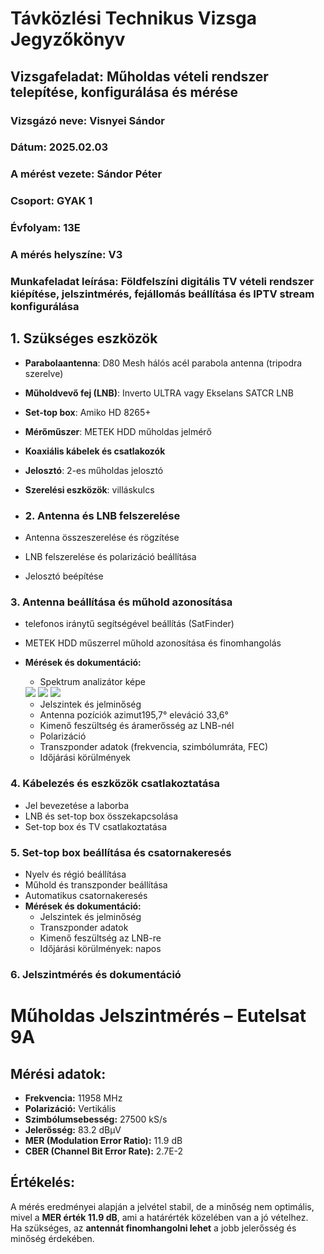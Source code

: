 # Távközlési Technikus Vizsga Jegyzőkönyv

## Vizsgafeladat: Műholdas vételi rendszer telepítése, konfigurálása és mérése

### Vizsgázó neve: Visnyei Sándor
### Dátum: 2025.02.03
### A mérést vezete: Sándor Péter
### Csoport: GYAK 1
### Évfolyam: 13E
### A mérés helyszíne: V3
### Munkafeladat leírása: Földfelszíni digitális TV vételi rendszer kiépítése, jelszintmérés, fejállomás beállítása és IPTV stream konfigurálása

## 1. Szükséges eszközök

- **Parabolaantenna**: D80 Mesh hálós acél parabola antenna (tripodra szerelve)
- **Műholdvevő fej (LNB)**: Inverto ULTRA vagy Ekselans SATCR LNB
- **Set-top box**: Amiko HD 8265+
- **Mérőműszer**: METEK HDD műholdas jelmérő
- **Koaxiális kábelek és csatlakozók** 
- **Jelosztó**: 2-es műholdas jelosztó
- **Szerelési eszközök**: villáskulcs

- ### 2. Antenna és LNB felszerelése 
- Antenna összeszerelése és rögzítése
- LNB felszerelése és polarizáció beállítása
- Jelosztó beépítése

### 3. Antenna beállítása és műhold azonosítása 
- telefonos iránytű segítségével beállítás (SatFinder)
- METEK HDD műszerrel műhold azonosítása és finomhangolás

- **Mérések és dokumentáció:**
  - Spektrum analizátor képe
    
  <img src="https://sancy1021.github.io/Tavkozles/Műhold/its_snapshot_0001.bmp"/>
  
  <img src="https://sancy1021.github.io/Tavkozles/Műhold/its_snapshot_0002.bmp"/>
  
  <img src="https://sancy1021.github.io/Tavkozles/Műhold/its_snapshot_0003.bmp"/>
     
  - Jelszintek és jelminőség
  - Antenna pozíciók azimut195,7°  eleváció 33,6°
  - Kimenő feszültség és áramerősség az LNB-nél
  - Polarizáció
  - Transzponder adatok (frekvencia, szimbólumráta, FEC)
  - Időjárási körülmények

### 4. Kábelezés és eszközök csatlakoztatása
- Jel bevezetése a laborba
- LNB és set-top box összekapcsolása
- Set-top box és TV csatlakoztatása


### 5. Set-top box beállítása és csatornakeresés 
- Nyelv és régió beállítása
- Műhold és transzponder beállítása
- Automatikus csatornakeresés
- **Mérések és dokumentáció:**
  - Jelszintek és jelminőség
  - Transzponder adatok
  - Kimenő feszültség az LNB-re
  - Időjárási körülmények: napos

### 6. Jelszintmérés és dokumentáció 

# Műholdas Jelszintmérés – Eutelsat 9A

## Mérési adatok:
- **Frekvencia:** 11958 MHz  
- **Polarizáció:** Vertikális  
- **Szimbólumsebesség:** 27500 kS/s  
- **Jelerősség:** 83.2 dBµV  
- **MER (Modulation Error Ratio):** 11.9 dB  
- **CBER (Channel Bit Error Rate):** 2.7E-2  

## Értékelés:
A mérés eredményei alapján a jelvétel stabil, de a minőség nem optimális, mivel a **MER érték 11.9 dB**, ami a határérték közelében van a jó vételhez.  
Ha szükséges, az **antennát finomhangolni lehet** a jobb jelerősség és minőség érdekében.


